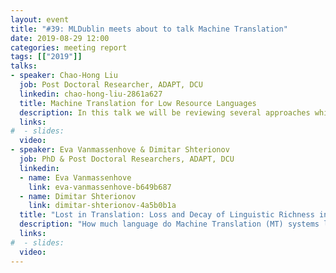 ```yaml
---
layout: event
title: "#39: MLDublin meets about to talk Machine Translation"
date: 2019-08-29 12:00
categories: meeting report
tags: [["2019"]]
talks:
- speaker: Chao-Hong Liu
  job: Post Doctoral Researcher, ADAPT, DCU
  linkedin: chao-hong-liu-2861a627
  title: Machine Translation for Low Resource Languages
  description: In this talk we will be reviewing several approaches which have been proposed to build machine translation (MT) systems for low resource language pairs. We will also give a summary of these methods and how they perform in specific language pairs.
  links:
#  - slides:
  video:
- speaker: Eva Vanmassenhove & Dimitar Shterionov
  job: PhD & Post Doctoral Researchers, ADAPT, DCU
  linkedin:
  - name: Eva Vanmassenhove
    link: eva-vanmassenhove-b649b687
  - name: Dimitar Shterionov
    link: dimitar-shterionov-4a5b0b1a
  title: "Lost in Translation: Loss and Decay of Linguistic Richness in Machine Translation"
  description: "How much language do Machine Translation (MT) systems learn? How much do they lose compared to Human Translation (HT)? This work presents extensive empirical evaluation on machine and human translations aiming to answer these questions. We show how MT systems indeed fail to render the lexical diversity of human generated or translated text. The inability of MT systems to generate diverse outputs and its tendency to exacerbate already frequent patterns while ignoring less frequent ones, might be the underlying cause for, among others, the currently heavily debated issues related to gender biased output. Can we indeed, aside from biased data, talk about an algorithm that exacerbates seen biases?"
  links:
#  - slides:
  video:
---
```

